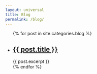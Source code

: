 ```yaml
---
layout: universal
title: Blog
permalink: /blog/
---
```

<ul>
  {% for post in site.categories.blog %}
    <li>
      <h2><a href="{{ post.url }}">{{ post.title }}</a></h2>
      {{ post.excerpt }}
    </li>
  {% endfor %}
</ul>